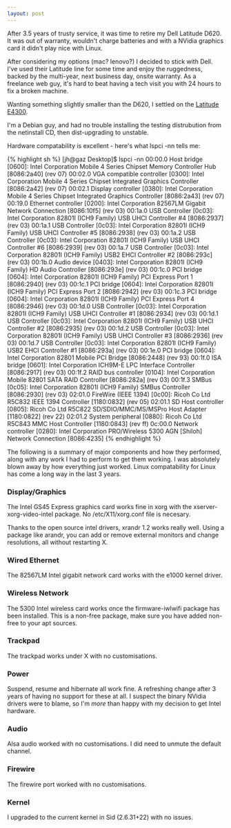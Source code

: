 ```yaml
---
layout: post
---
```

After 3.5 years of trusty service, it was time to retire my Dell Latitude D620.
It was out of warranty, wouldn't charge batteries and with a NVidia graphics
card it didn't play nice with Linux.

After considering my options (mac? lenovo?) I decided to stick with Dell. I've
used their Latitude line for some time and enjoy the ruggedness, backed by the
multi-year, next business day, onsite warranty. As a freelance web guy, it's
hard to beat having a tech visit you with 24 hours to fix a broken machine.

Wanting something slightly smaller than the D620, I settled on the [Latitude
E4300](http://www1.ap.dell.com/au/en/business/notebooks/laptop_latitude_e4300/pd.aspx?refid=laptop_latitude_e4300&s=bsd&cs=aubsd1).

I'm a Debian guy, and had no trouble installing the testing distrubution from
the netinstall CD, then dist-upgrading to unstable.

Hardware compatability is excellent - here's what lspci -nn tells me:

{% highlight sh %}
    [jh@gaz Desktop]$ lspci -nn
    00:00.0 Host bridge [0600]: Intel Corporation Mobile 4 Series Chipset Memory Controller Hub [8086:2a40] (rev 07)
    00:02.0 VGA compatible controller [0300]: Intel Corporation Mobile 4 Series Chipset Integrated Graphics Controller [8086:2a42] (rev 07)
    00:02.1 Display controller [0380]: Intel Corporation Mobile 4 Series Chipset Integrated Graphics Controller [8086:2a43] (rev 07)
    00:19.0 Ethernet controller [0200]: Intel Corporation 82567LM Gigabit Network Connection [8086:10f5] (rev 03)
    00:1a.0 USB Controller [0c03]: Intel Corporation 82801I (ICH9 Family) USB UHCI Controller #4 [8086:2937] (rev 03)
    00:1a.1 USB Controller [0c03]: Intel Corporation 82801I (ICH9 Family) USB UHCI Controller #5 [8086:2938] (rev 03)
    00:1a.2 USB Controller [0c03]: Intel Corporation 82801I (ICH9 Family) USB UHCI Controller #6 [8086:2939] (rev 03)
    00:1a.7 USB Controller [0c03]: Intel Corporation 82801I (ICH9 Family) USB2 EHCI Controller #2 [8086:293c] (rev 03)
    00:1b.0 Audio device [0403]: Intel Corporation 82801I (ICH9 Family) HD Audio Controller [8086:293e] (rev 03)
    00:1c.0 PCI bridge [0604]: Intel Corporation 82801I (ICH9 Family) PCI Express Port 1 [8086:2940] (rev 03)
    00:1c.1 PCI bridge [0604]: Intel Corporation 82801I (ICH9 Family) PCI Express Port 2 [8086:2942] (rev 03)
    00:1c.3 PCI bridge [0604]: Intel Corporation 82801I (ICH9 Family) PCI Express Port 4 [8086:2946] (rev 03)
    00:1d.0 USB Controller [0c03]: Intel Corporation 82801I (ICH9 Family) USB UHCI Controller #1 [8086:2934] (rev 03)
    00:1d.1 USB Controller [0c03]: Intel Corporation 82801I (ICH9 Family) USB UHCI Controller #2 [8086:2935] (rev 03)
    00:1d.2 USB Controller [0c03]: Intel Corporation 82801I (ICH9 Family) USB UHCI Controller #3 [8086:2936] (rev 03)
    00:1d.7 USB Controller [0c03]: Intel Corporation 82801I (ICH9 Family) USB2 EHCI Controller #1 [8086:293a] (rev 03)
    00:1e.0 PCI bridge [0604]: Intel Corporation 82801 Mobile PCI Bridge [8086:2448] (rev 93)
    00:1f.0 ISA bridge [0601]: Intel Corporation ICH9M-E LPC Interface Controller [8086:2917] (rev 03)
    00:1f.2 RAID bus controller [0104]: Intel Corporation Mobile 82801 SATA RAID Controller [8086:282a] (rev 03)
    00:1f.3 SMBus [0c05]: Intel Corporation 82801I (ICH9 Family) SMBus Controller [8086:2930] (rev 03)
    02:01.0 FireWire (IEEE 1394) [0c00]: Ricoh Co Ltd R5C832 IEEE 1394 Controller [1180:0832] (rev 05)
    02:01.1 SD Host controller [0805]: Ricoh Co Ltd R5C822 SD/SDIO/MMC/MS/MSPro Host Adapter [1180:0822] (rev 22)
    02:01.2 System peripheral [0880]: Ricoh Co Ltd R5C843 MMC Host Controller [1180:0843] (rev ff)
    0c:00.0 Network controller [0280]: Intel Corporation PRO/Wireless 5300 AGN [Shiloh] Network Connection [8086:4235]
{% endhighlight %}

The following is a summary of major components and how they performed, along
with any work I had to perform to get them working. I was absolutely blown away
by how everything just worked. Linux compatability for Linux has come a long
way in the last 3 years.

### Display/Graphics

The Intel GS45 Express graphics card works fine in xorg with the
xserver-xorg-video-intel package. No /etc/X11/xorg.conf file is necesary.

Thanks to the open source intel drivers, xrandr 1.2 works really well.
Using a package like arandr, you can add or remove external monitors and change
resolutions, all without restarting X.

### Wired Ethernet

The 82567LM Intel gigabit network card works with the e1000 kernel driver.

### Wireless Network

The 5300 Intel wireless card works once the firmware-iwlwifi package has been installed.
This is a non-free package, make sure you have added non-free to your apt sources.

### Trackpad

The trackpad works under X with no customisations.

### Power

Suspend, resume and hibernate all work fine. A refreshing change after 3 years
of having no support for these at all. I suspect the binary NVidia drivers were
to blame, so I'm *more* than happy with my decision to get Intel hardware.

### Audio

Alsa audio worked with no customisations. I did need to unmute the default
channel.

### Firewire

The firewire port worked with no customisations.

### Kernel

I upgraded to the current kernel in Sid (2.6.31+22) with no issues.
